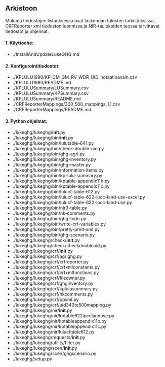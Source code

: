 ## Arkistoon ##

Mukana tiedostojen listauksessa ovat laskennan tulosten tarkistuksissa,
CRFReporter xml tiedoston luonnissa ja NIR-taulukoiden
teossa tarvittavat tiedostot ja ohjelmat.

#### 1. Käyttöohe:
+ ./InstallAndUpdateLukeGHG.md

#### 2. Konfigurointitiedostot:
+ ./KPLULU1990/KP_CM_GM_RV_WDR_UID_notaatioavain.csv
+ ./KPLULU1990/README.md
+ ./KPLULUSummary/LUSummary.csv
+ ./KPLULUSummary/KPSummary.csv
+ ./KPLULUSummary/README.md
+ ./CRFReporterMappings/300_500_mappings_1.1.csv
+ ./CRFReporterMappings/README.md

#### 3. Python ohjelmat:
+ ./lukeghg/lukeghg/__init__.py
+ ./lukeghg/lukeghg/bin/__init__.py
+ ./lukeghg/lukeghg/bin/lulutable-641.py
+ ./lukeghg/lukeghg/bin/check-double-uid.py
+ ./lukeghg/lukeghg/bin/ghg-agri.py
+ ./lukeghg/lukeghg/bin/ghg-inventory.py
+ ./lukeghg/lukeghg/bin/ghg-master.py
+ ./lukeghg/lukeghg/bin/information-items.py
+ ./lukeghg/lukeghg/bin/kp-lulu-summary.py
+ ./lukeghg/lukeghg/bin/kptable-appendix11b.py
+ ./lukeghg/lukeghg/bin/kptable-appendix11c.py
+ ./lukeghg/lukeghg/bin/lulucf-table-612.py
+ ./lukeghg/lukeghg/bin/lulucf-table-622-ipcc-land-use-excel.py
+ ./lukeghg/lukeghg/bin/lulucf-table-622-ipcc-land-use.py
+ ./lukeghg/lukeghg/bin/nir3-table.py
+ ./lukeghg/lukeghg/bin/nk-comments.py
+ ./lukeghg/lukeghg/bin/ghg-todo.py
+ ./lukeghg/lukeghg/bin/write-crf-variables.py
+ ./lukeghg/lukeghg/bin/pretty-print-xml.py
+ ./lukeghg/lukeghg/bin/ghg-scenario.py
+ ./lukeghg/lukeghg/check/__init__.py
+ ./lukeghg/lukeghg/check/checkdoubleuid.py
+ ./lukeghg/lukeghg/crf/__init__.py
+ ./lukeghg/lukeghg/crf/agrighg.py
+ ./lukeghg/lukeghg/crf/crfreporter.py
+ ./lukeghg/lukeghg/crf/crfxmlconstants.py
+ ./lukeghg/lukeghg/crf/crfxmlfunctions.py
+ ./lukeghg/lukeghg/crf/fileowner.py
+ ./lukeghg/lukeghg/crf/ghginventory.py
+ ./lukeghg/lukeghg/crf/kplulusummary.py
+ ./lukeghg/lukeghg/crf/nkcomments.py
+ ./lukeghg/lukeghg/crf/ppxml.py
+ ./lukeghg/lukeghg/crf/uid340to500mapping.py
+ ./lukeghg/lukeghg/nir/__init__.py
+ ./lukeghg/lukeghg/nir/kptable622ipcclanduse.py
+ ./lukeghg/lukeghg/nir/kptableappendix11b.py
+ ./lukeghg/lukeghg/nir/kptableappendix11c.py
+ ./lukeghg/lukeghg/nir/lulucftable612.py
+ ./lukeghg/lukeghg/requests/__init__.py
+ ./lukeghg/lukeghg/utility/filter.py
+ ./lukeghg/lukeghg/scen/__init__.py
+ ./lukeghg/lukeghg/scen/ghgscenario.py
+ ./lukeghg/setup.py
